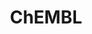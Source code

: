 ---
bigquery: https://console.cloud.google.com/bigquery?p=patents-public-data&d=ebi_chembl&page=dataset
citation: '"The ChEMBL database in 2017." Anna Gaulton, Anne Hersey, Michał Nowotka,
  A Patrícia Bento, Jon Chambers, David Mendez, Prudence Mutowo, Francis Atkinson,
  Louisa J Bellis, Elena Cibrián-Uhalte, Mark Davies, Nathan Dedman, Anneli Karlsson,
  María Paula Magariños, John P Overington, George Papadatos, Ines Smit, Andrew R
  Leach Nucleic acids Research (2017) 45 (Database Issue), D945-D954'
contributors: European Bioinformatics Institute
cost: None
description: ChEMBL Data is a manually curated database of small molecules used in
  drug discovery, including information about existing patented drugs.
documentation: 'schema: https://www.ebi.ac.uk/chembl/db_schema


  '
last_edit: 04/07/2022, 09:59:57
location: https://console.cloud.google.com/marketplace/product/google_patents_public_datasets/chembl
maintained_by: EMBL-EBI, an outstation of European Molecular Biology Laboratory
related_publications: '

  ChEMBL: towards direct deposition of bioassay data.


  Mendez D, Gaulton A, Bento AP, Chambers J, De Veij M, Félix E, Magariños MP, Mosquera
  JF, Mutowo P, Nowotka M, Gordillo-Marañón M, Hunter F, Junco L, Mugumbate G, Rodriguez-Lopez
  M, Atkinson F, Bosc N, Radoux CJ, Segura-Cabrera A, Hersey A, Leach AR.


  — Nucleic Acids Res. 2019; 47(D1):D930-D940. doi: 10.1093/nar/gky1075

  '
schema_fields:
- site_residues
- description
- action_type
- targrel_id
- src_id
- parent_type
- active_molregno
- heavy_atoms
- full_molformula
- patent_no
- drug_record_id
- prod_pat_id
- journal
- bao_endpoint
- selectivity_comment
- lle
- data_validity_comment
- ass_cls_map_id
- warning_class
- upper_value
- cpd_str_alert_id
- issue
- smarts
- activity_count
- pubmed_id
- inorganic_flag
- warning_country
- standard_relation
- withdrawn_country
- ad_type
- standard_inchi
- units
- standard_inchi_key
- oral
- usan_stem_definition
- species_group_flag
- compsyn_id
- frac_class_id
- standard_upper_value
- source
- go_id
- protclasssyn_id
- usan_stem
- oc_id
- alert_name
- l4
- targcomp_id
- assay_class_id
- authors
- usan_year
- stem
- normal_range_min
- l7
- polymer_flag
- domain_description
- mc_tax_id
- uberon_id
- toid
- canonical_smiles
- structure_type
- path
- creation_date
- therapeutic_flag
- mc_organism
- country
- as_id
- bao_format
- mol_frac_id
- comp_class_id
- sei
- level5
- cl_lincs_id
- relation
- ingredient
- cell_name
- disease_efficacy
- tid_fixed
- smid
- sequence_md5sum
- text_value
- met_id
- status
- withdrawn_class
- drugind_id
- natural_product
- compd_id
- src_assay_id
- direct_interaction
- warning_type
- l8
- doc_type
- aromatic_rings
- cell_id
- log_id
- route
- ddd_comment
- last_page
- idx
- assay_cell_type
- activity_comment
- topical
- curated_by
- l2
- rtb
- relationship_desc
- alert_id
- tax_id
- research_stem
- clo_id
- mesh_id
- mec_id
- end_position
- ap_id
- year
- patent_use_code
- company
- assay_organism
- ridx
- binding_site_comment
- usan_substem
- publication_number
- definition
- substrate_record_id
- black_box_warning
- met_conversion
- met_comment
- warning_id
- indref_id
- cx_most_apka
- hbd
- enzyme_tid
- std_act_id
- target_mapping
- cx_logp
- bei
- dosage_form
- src_short_name
- assay_tax_id
- level4
- assay_type
- irac_class_id
- domain_type
- acd_most_apka
- pathway_key
- efo_id
- molecular_mechanism
- level2
- molecule_type
- acd_most_bpka
- molregno
- assay_param_id
- assay_strain
- num_lipinski_ro5_violations
- withdrawn_reason
- doi
- submission_date
- mesh_heading
- ref_id
- organism
- trade_name
- last_active
- tid
- mol_atc_id
- level2_description
- chebi_par_id
- availability_type
- first_approval
- cell_source_tissue
- level3_description
- who_name
- compound_name
- start_position
- le
- standard_type
- cell_ontology_id
- assay_category
- rgid
- drug_product_flag
- protein_class_desc
- enzyme_name
- assay_tissue
- ddd_admr
- max_phase_for_ind
- molecular_species
- hrac_class_id
- stat
- potential_duplicate
- mecref_id
- irac_code
- aspect
- mechanism_comment
- ddd_value
- warning_description
- site_name
- value
- normal_range_max
- protein_class_synonym
- helm_notation
- full_mwt
- mc_target_name
- num_alerts
- withdrawn_flag
- ddd_id
- level1
- bto_id
- cidx
- entity_type
- chirality
- aidx
- db_source
- activity_id
- res_stem_id
- active_ingredient
- bao_id
- parameter_type
- src_compound_id
- ref_type
- volume
- level1_description
- published_value
- component_type
- l6
- published_units
- component_id
- entity_id
- mc_target_accession
- parent_go_id
- compound_key
- subgroup
- mutation
- delist_flag
- warning_year
- relationship
- short_name
- domain_id
- annotation
- acd_logd
- cell_description
- cellosaurus_id
- withdrawn_year
- homologue
- l1
- synonyms
- first_page
- cx_logd
- qudt_units
- variant_id
- protein_class_id
- sitecomp_id
- class_type
- src_description
- parent_id
- formulation_id
- assay_source
- hba_lipinski
- cell_source_tax_id
- prediction_method
- mol_irac_id
- assay_id
- doc_id
- target_desc
- related_tid
- sequence
- isoform
- metref_id
- set_name
- orig_description
- version
- who_extra
- predbind_id
- published_type
- prodrug
- num_ro5_violations
- job_id
- level4_description
- db_version
- strength
- mol_hrac_id
- qed_weighted
- level3
- tissue_id
- syn_type
- caloha_id
- result_flag
- comp_go_id
- l3
- standard_value
- ref_url
- alogp
- efo_term
- relationship_type
- domain_name
- label
- parent_molregno
- source_domain_id
- hrac_code
- name
- alert_set_id
- published_relation
- molsyn_id
- abstract
- mc_target_type
- target_type
- parenteral
- patent_expire_date
- class_level
- indication_class
- assay_subcellular_fraction
- accession
- ro3_pass
- previous_company
- metabolite_record_id
- drug_substance_flag
- first_in_class
- product_id
- chembl_id
- confidence_score
- confidence
- hbd_lipinski
- molfile
- curation_comment
- type
- uo_units
- applicant_full_name
- max_phase
- frac_code
- updated_on
- atc_code
- cell_source_organism
- pref_name
- biocomp_id
- standard_units
- standard_text_value
- pchembl_value
- stem_class
- site_id
- tbl
- downgraded
- co_stem_id
- psa
- component_synonym
- actsm_id
- mw_freebase
- title
- ddd_units
- l5
- priority
- warnref_id
- usan_stem_id
- comments
- cx_most_bpka
- acd_logp
- pathway_id
- assay_desc
- updated_by
- assay_test_type
- record_id
- major_class
- standard_flag
- mw_monoisotopic
- mechanism_of_action
- nda_type
- parameter_value
- approval_date
- patent_id
- hba
- innovator_company
- dosed_ingredient
shortname: chembl
tags:
- biotechnology
- health
- chemical
- bioinformatics
- medical
terms_of_use: CC BY-SA 3.0
title: ChEMBL
uuid: e232a192-965c-4ec9-904c-155b6dfe56c5
---
